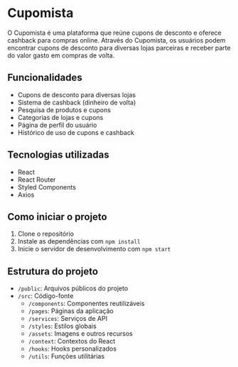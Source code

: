 # Cupomista

O Cupomista é uma plataforma que reúne cupons de desconto e oferece cashback para compras online. Através do Cupomista, os usuários podem encontrar cupons de desconto para diversas lojas parceiras e receber parte do valor gasto em compras de volta.

## Funcionalidades

- Cupons de desconto para diversas lojas
- Sistema de cashback (dinheiro de volta)
- Pesquisa de produtos e cupons
- Categorias de lojas e cupons
- Página de perfil do usuário
- Histórico de uso de cupons e cashback

## Tecnologias utilizadas

- React
- React Router
- Styled Components
- Axios

## Como iniciar o projeto

1. Clone o repositório
2. Instale as dependências com `npm install`
3. Inicie o servidor de desenvolvimento com `npm start`

## Estrutura do projeto

- `/public`: Arquivos públicos do projeto
- `/src`: Código-fonte
  - `/components`: Componentes reutilizáveis
  - `/pages`: Páginas da aplicação
  - `/services`: Serviços de API
  - `/styles`: Estilos globais
  - `/assets`: Imagens e outros recursos
  - `/context`: Contextos do React
  - `/hooks`: Hooks personalizados
  - `/utils`: Funções utilitárias
